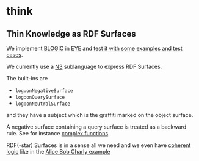 # think

## Thin Knowledge as RDF Surfaces

We implement [BLOGIC](https://www.slideshare.net/PatHayes/blogic-iswc-2009-invited-talk) in [EYE](https://josd.github.io/eye/)
and [test it with some examples and test cases](https://github.com/josd/think/blob/master/test).

We currently use a [N3](https://w3c.github.io/N3/spec/) sublanguage to express RDF Surfaces.

The built-ins are

- `log:onNegativeSurface`
- `log:onQuerySurface`
- `log:onNeutralSurface`

and they have a subject which is the graffiti marked on the object surface.

A negative surface containing a query surface is treated as a backward rule.
See for instance [complex functions](https://github.com/josd/eye/blob/master/reasoning/blogic/complex.n3)

RDF(-star) Surfaces is in a sense all we need and we even have
[coherent logic](http://www.ii.uib.no/acl/description.pdf) like in the
[Alice Bob Charly example](https://github.com/phochste/Notation3-By-Example/blob/main/log/blogic/negativeSurface2.n3)
